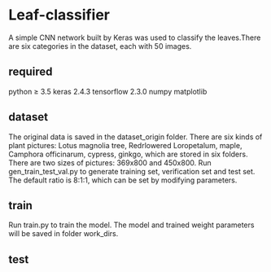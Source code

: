 # Leaf-classifier
A simple CNN network built by Keras was used to classify the leaves.There are six categories in the dataset, each with 50 images.

## required
python ≥ 3.5
keras 2.4.3
tensorflow 2.3.0
numpy
matplotlib

## dataset
The original data is saved in the dataset_origin folder. There are six kinds of plant pictures: Lotus magnolia tree, Redrlowered Loropetalum, maple, Camphora officinarum, cypress, ginkgo, which are stored in six folders. There are two sizes of pictures: 369x800 and 450x800.
Run gen_train_test_val.py to generate training set, verification set and test set. The default ratio is 8:1:1, which can be set by modifying parameters.

## train
Run train.py to train the model. The model and trained weight parameters will be saved in folder work_dirs.

## test
